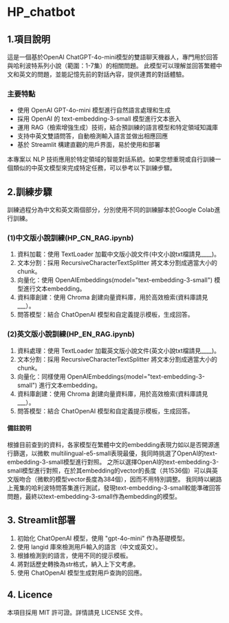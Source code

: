 # HP_chatbot

## 1.項目說明
這是一個基於OpenAI ChatGPT-4o-mini模型的雙語聊天機器人，專門用於回答與哈利波特系列小說（範圍：1-7集）的相關問題。
此模型可以理解並回答繁體中文和英文的問題，並能記憶先前的對話內容，提供連貫的對話體驗。

### 主要特點
* 使用 OpenAI GPT-4o-mini 模型進行自然語言處理和生成
* 採用 OpenAI 的 text-embedding-3-small 模型進行文本嵌入
* 運用 RAG（檢索增強生成）技術，結合預訓練的語言模型和特定領域知識庫
* 支持中英文雙語問答，自動檢測輸入語言並做出相應回應
* 基於 Streamlit 構建直觀的用戶界面，易於使用和部署

本專案以 NLP 技術應用於特定領域的智能對話系統。如果您想重現或自行訓練一個類似的中英文模型來完成特定任務，可以參考以下訓練步驟。

## 2.訓練步驟
訓練過程分為中文和英文兩個部分，分別使用不同的訓練腳本於Google Colab進行訓練。

### (1)中文版小說訓練(HP_CN_RAG.ipynb)
1. 資料加載：使用 TextLoader 加載中文版小說文件(中文小說txt檔請見____)。
2. 文本分割：採用 RecursiveCharacterTextSplitter 將文本分割成適當大小的chunk。
3. 向量化：使用 OpenAIEmbeddings(model="text-embedding-3-small") 模型進行文本embedding。
4. 資料庫創建：使用 Chroma 創建向量資料庫，用於高效檢索(資料庫請見___）。
5. 問答模型：結合 ChatOpenAI 模型和自定義提示模板，生成回答。

### (2)英文版小說訓練(HP_EN_RAG.ipynb)
1. 資料處理：使用 TextLoader 加載英文版小說文件(英文小說txt檔請見____)。
2. 文本分割：採用 RecursiveCharacterTextSplitter 將文本分割成適當大小的chunk。
3. 向量化：同樣使用 OpenAIEmbeddings(model="text-embedding-3-small") 進行文本embedding。
4. 資料庫創建：使用 Chroma 創建向量資料庫，用於高效檢索(資料庫請見___）。
5. 問答模型：結合 ChatOpenAI 模型和自定義提示模板，生成回答。

#### 備註說明
根據目前查到的資料，各家模型在繁體中文的embedding表現力如以是否開源進行篩選，以微軟 multilingual-e5-small表現最優，我同時挑選了OpenAI的text-embedding-3-small模型進行對照。
之所以選擇OpenAI的text-embedding-3-small模型進行對照，在於其embedding的vector的長度（共1536個）可以與英文版吻合（微軟的模型vector長度為384個），因而不用特別調整。
我同時以網路上蒐集的哈利波特問答集進行測試，發現text-embedding-3-small較能準確回答問題，最終以text-embedding-3-small作為embedding的模型。

## 3. Streamlit部署
1. 初始化 ChatOpenAI 模型，使用 "gpt-4o-mini" 作為基礎模型。
2. 使用 langid 庫來檢測用戶輸入的語言（中文或英文）。
3. 根據檢測到的語言，使用不同的提示模板。
4. 將對話歷史轉換為str格式，納入上下文考慮。
5. 使用 ChatOpenAI 模型生成對用戶查詢的回應。

## 4. Licence
本項目採用 MIT 許可證。詳情請見 LICENSE 文件。
